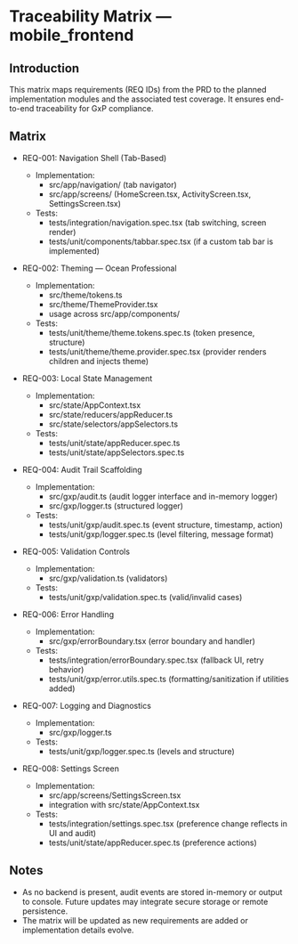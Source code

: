 # Traceability Matrix — mobile_frontend

## Introduction
This matrix maps requirements (REQ IDs) from the PRD to the planned implementation modules and the associated test coverage. It ensures end-to-end traceability for GxP compliance.

## Matrix

- REQ-001: Navigation Shell (Tab-Based)
  - Implementation:
    - src/app/navigation/ (tab navigator)
    - src/app/screens/ (HomeScreen.tsx, ActivityScreen.tsx, SettingsScreen.tsx)
  - Tests:
    - tests/integration/navigation.spec.tsx (tab switching, screen render)
    - tests/unit/components/tabbar.spec.tsx (if a custom tab bar is implemented)

- REQ-002: Theming — Ocean Professional
  - Implementation:
    - src/theme/tokens.ts
    - src/theme/ThemeProvider.tsx
    - usage across src/app/components/
  - Tests:
    - tests/unit/theme/theme.tokens.spec.ts (token presence, structure)
    - tests/unit/theme/theme.provider.spec.tsx (provider renders children and injects theme)

- REQ-003: Local State Management
  - Implementation:
    - src/state/AppContext.tsx
    - src/state/reducers/appReducer.ts
    - src/state/selectors/appSelectors.ts
  - Tests:
    - tests/unit/state/appReducer.spec.ts
    - tests/unit/state/appSelectors.spec.ts

- REQ-004: Audit Trail Scaffolding
  - Implementation:
    - src/gxp/audit.ts (audit logger interface and in-memory logger)
    - src/gxp/logger.ts (structured logger)
  - Tests:
    - tests/unit/gxp/audit.spec.ts (event structure, timestamp, action)
    - tests/unit/gxp/logger.spec.ts (level filtering, message format)

- REQ-005: Validation Controls
  - Implementation:
    - src/gxp/validation.ts (validators)
  - Tests:
    - tests/unit/gxp/validation.spec.ts (valid/invalid cases)

- REQ-006: Error Handling
  - Implementation:
    - src/gxp/errorBoundary.tsx (error boundary and handler)
  - Tests:
    - tests/integration/errorBoundary.spec.tsx (fallback UI, retry behavior)
    - tests/unit/gxp/error.utils.spec.ts (formatting/sanitization if utilities added)

- REQ-007: Logging and Diagnostics
  - Implementation:
    - src/gxp/logger.ts
  - Tests:
    - tests/unit/gxp/logger.spec.ts (levels and structure)

- REQ-008: Settings Screen
  - Implementation:
    - src/app/screens/SettingsScreen.tsx
    - integration with src/state/AppContext.tsx
  - Tests:
    - tests/integration/settings.spec.tsx (preference change reflects in UI and audit)
    - tests/unit/state/appReducer.spec.ts (preference actions)

## Notes
- As no backend is present, audit events are stored in-memory or output to console. Future updates may integrate secure storage or remote persistence.
- The matrix will be updated as new requirements are added or implementation details evolve.
